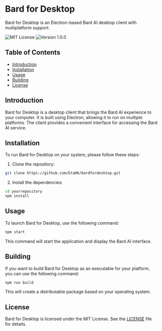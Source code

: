 # Bard for Desktop

Bard for Desktop is an Electron-based Bard AI desktop client with multiplatform support.

![MIT License](https://img.shields.io/github/license/yourusername/yourrepository) ![Version 1.0.0](https://img.shields.io/badge/version-1.0.0-blue)

## Table of Contents
- [Introduction](#introduction)
- [Installation](#installation)
- [Usage](#usage)
- [Building](#building)
- [License](#license)

## Introduction
Bard for Desktop is a desktop client that brings the Bard AI experience to your computer. It is built using Electron, allowing it to run on multiple platforms. The client provides a convenient interface for accessing the Bard AI service.

## Installation
To run Bard for Desktop on your system, please follow these steps:

1. Clone the repository:

```bash
git clone https://github.com/Eta06/bardfordesktop.git
```

2. Install the dependencies:
```bash
cd yourrepository
npm install
```

## Usage
To launch Bard for Desktop, use the following command:
```bash
npm start
```

This command will start the application and display the Bard AI interface.

## Building
If you want to build Bard for Desktop as an executable for your platform, you can use the following command:
```bash
npm run build
```

This will create a distributable package based on your operating system.

## License
Bard for Desktop is licensed under the MIT License. See the [LICENSE](LICENSE) file for details.


